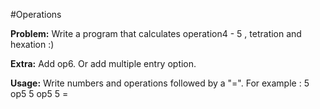#Operations

**Problem:** Write a program that calculates operation4 - 5 , tetration and hexation :)

**Extra:** Add op6. Or add multiple entry option.

**Usage:** Write numbers and operations followed by a "=". For example : 5 op5 5 op5 5 =

